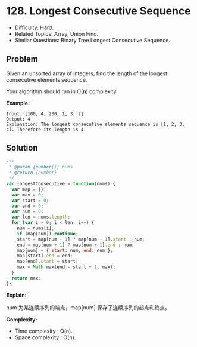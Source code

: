 # 128. Longest Consecutive Sequence

- Difficulty: Hard.
- Related Topics: Array, Union Find.
- Similar Questions: Binary Tree Longest Consecutive Sequence.

## Problem

Given an unsorted array of integers, find the length of the longest consecutive elements sequence.

Your algorithm should run in O(**n**) complexity.

**Example:**

```
Input: [100, 4, 200, 1, 3, 2]
Output: 4
Explanation: The longest consecutive elements sequence is [1, 2, 3, 4]. Therefore its length is 4.
```

## Solution

```javascript
/**
 * @param {number[]} nums
 * @return {number}
 */
var longestConsecutive = function(nums) {
  var map = {};
  var max = 0;
  var start = 0;
  var end = 0;
  var num = 0;
  var len = nums.length;
  for (var i = 0; i < len; i++) {
    num = nums[i];
    if (map[num]) continue;
    start = map[num - 1] ? map[num - 1].start : num;
    end = map[num + 1] ? map[num + 1].end : num;
    map[num] = { start: num, end: num };
    map[start].end = end;
    map[end].start = start;
    max = Math.max(end - start + 1, max);
  }
  return max;
};
```

**Explain:**

num 为某连续序列的端点，map[num] 保存了连续序列的起点和终点。

**Complexity:**

* Time complexity : O(n).
* Space complexity : O(n).
